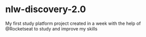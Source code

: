 # nlw-discovery-2.0
 My first study platform project created in a week with the help of @Rocketseat to study and improve my skills
